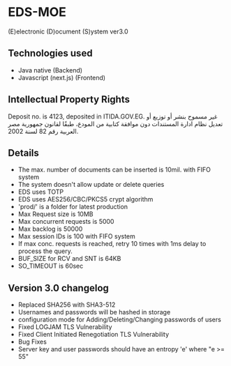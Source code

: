# EDS-MOE
(E)electronic (D)ocument (S)ystem ver3.0

## Technologies used
- Java native (Backend)
- Javascript (next.js) (Frontend)

## Intellectual Property Rights
Deposit no. is 4123, deposited in ITIDA.GOV.EG.
غير مسموح بنشر أو توزيع أو تعديل نظام ادارة المستندات دون موافقة كتابية من المودع، طبقًا لقانون جمهورية مصر العربية رقم 82 لسنة 2002.

## Details
- The max. number of documents can be inserted is 10mil. with FIFO system
- The system doesn't allow update or delete queries
- EDS uses TOTP
- EDS uses AES256/CBC/PKCS5 crypt algorithm
- 'prod/' is a folder for latest production
- Max Request size is 10MB
- Max concurrent requests is 5000
- Max backlog is 50000
- Max session IDs is 100 with FIFO system
- If max conc. requests is reached, retry 10 times with 1ms delay to process the query.
- BUF_SIZE for RCV and SNT is 64KB
- SO_TIMEOUT is 60sec

## Version 3.0 changelog
- Replaced SHA256 with SHA3-512
- Usernames and passwords will be hashed in storage
- configuration mode for Adding/Deleting/Changing passwords of users
- Fixed LOGJAM TLS Vulnerability
- Fixed Client Initiated Renegotiation TLS Vulnerability
- Bug Fixes
- Server key and user passwords should have an entropy 'e' where "e >= 55"

